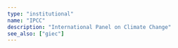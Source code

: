 ```yaml
---
type: "institutional"
name: "IPCC"
description: "International Panel on Climate Change"
see_also: ["giec"]
---
```


